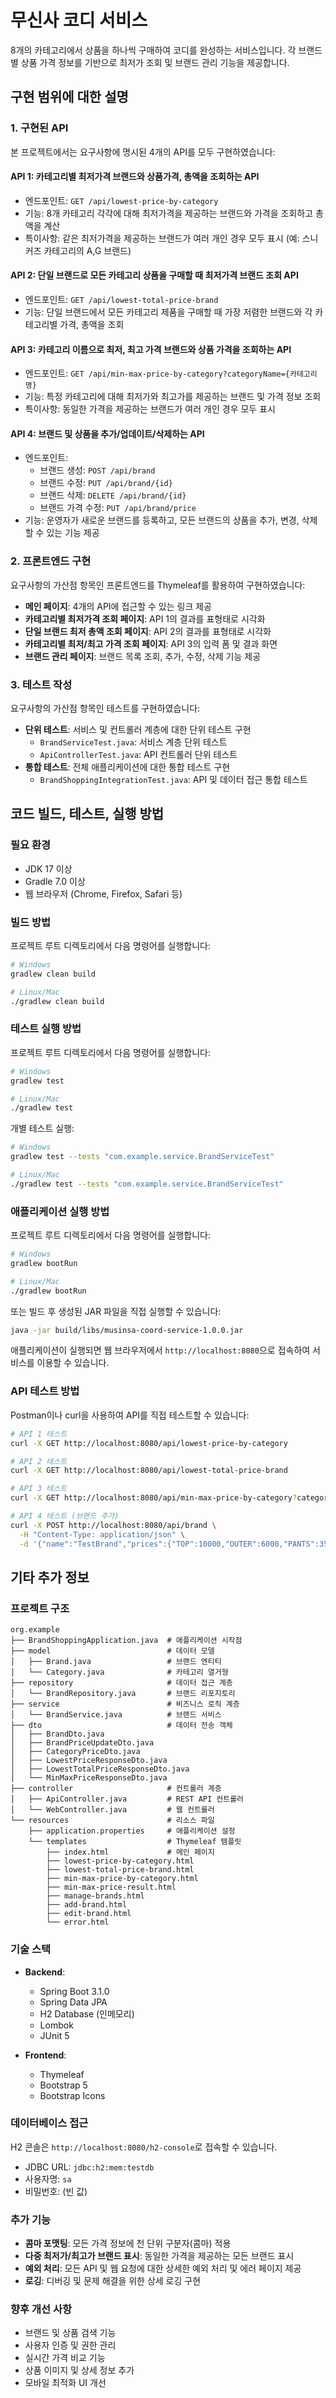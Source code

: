 # 무신사 코디 서비스

8개의 카테고리에서 상품을 하나씩 구매하여 코디를 완성하는 서비스입니다. 각 브랜드별 상품 가격 정보를 기반으로 최저가 조회 및 브랜드 관리 기능을 제공합니다.

## 구현 범위에 대한 설명

### 1. 구현된 API

본 프로젝트에서는 요구사항에 명시된 4개의 API를 모두 구현하였습니다:

#### API 1: 카테고리별 최저가격 브랜드와 상품가격, 총액을 조회하는 API
- 엔드포인트: `GET /api/lowest-price-by-category`
- 기능: 8개 카테고리 각각에 대해 최저가격을 제공하는 브랜드와 가격을 조회하고 총액을 계산
- 특이사항: 같은 최저가격을 제공하는 브랜드가 여러 개인 경우 모두 표시 (예: 스니커즈 카테고리의 A,G 브랜드)

#### API 2: 단일 브랜드로 모든 카테고리 상품을 구매할 때 최저가격 브랜드 조회 API
- 엔드포인트: `GET /api/lowest-total-price-brand`
- 기능: 단일 브랜드에서 모든 카테고리 제품을 구매할 때 가장 저렴한 브랜드와 각 카테고리별 가격, 총액을 조회

#### API 3: 카테고리 이름으로 최저, 최고 가격 브랜드와 상품 가격을 조회하는 API
- 엔드포인트: `GET /api/min-max-price-by-category?categoryName={카테고리명}`
- 기능: 특정 카테고리에 대해 최저가와 최고가를 제공하는 브랜드 및 가격 정보 조회
- 특이사항: 동일한 가격을 제공하는 브랜드가 여러 개인 경우 모두 표시

#### API 4: 브랜드 및 상품을 추가/업데이트/삭제하는 API
- 엔드포인트:
    - 브랜드 생성: `POST /api/brand`
    - 브랜드 수정: `PUT /api/brand/{id}`
    - 브랜드 삭제: `DELETE /api/brand/{id}`
    - 브랜드 가격 수정: `PUT /api/brand/price`
- 기능: 운영자가 새로운 브랜드를 등록하고, 모든 브랜드의 상품을 추가, 변경, 삭제할 수 있는 기능 제공

### 2. 프론트엔드 구현

요구사항의 가산점 항목인 프론트엔드를 Thymeleaf를 활용하여 구현하였습니다:

- **메인 페이지**: 4개의 API에 접근할 수 있는 링크 제공
- **카테고리별 최저가격 조회 페이지**: API 1의 결과를 표형태로 시각화
- **단일 브랜드 최저 총액 조회 페이지**: API 2의 결과를 표형태로 시각화
- **카테고리별 최저/최고 가격 조회 페이지**: API 3의 입력 폼 및 결과 화면
- **브랜드 관리 페이지**: 브랜드 목록 조회, 추가, 수정, 삭제 기능 제공

### 3. 테스트 작성

요구사항의 가산점 항목인 테스트를 구현하였습니다:

- **단위 테스트**: 서비스 및 컨트롤러 계층에 대한 단위 테스트 구현
    - `BrandServiceTest.java`: 서비스 계층 단위 테스트
    - `ApiControllerTest.java`: API 컨트롤러 단위 테스트
- **통합 테스트**: 전체 애플리케이션에 대한 통합 테스트 구현
    - `BrandShoppingIntegrationTest.java`: API 및 데이터 접근 통합 테스트

## 코드 빌드, 테스트, 실행 방법

### 필요 환경

- JDK 17 이상
- Gradle 7.0 이상
- 웹 브라우저 (Chrome, Firefox, Safari 등)

### 빌드 방법

프로젝트 루트 디렉토리에서 다음 명령어를 실행합니다:

```bash
# Windows
gradlew clean build

# Linux/Mac
./gradlew clean build
```

### 테스트 실행 방법

프로젝트 루트 디렉토리에서 다음 명령어를 실행합니다:

```bash
# Windows
gradlew test

# Linux/Mac
./gradlew test
```

개별 테스트 실행:

```bash
# Windows
gradlew test --tests "com.example.service.BrandServiceTest"

# Linux/Mac
./gradlew test --tests "com.example.service.BrandServiceTest"
```

### 애플리케이션 실행 방법

프로젝트 루트 디렉토리에서 다음 명령어를 실행합니다:

```bash
# Windows
gradlew bootRun

# Linux/Mac
./gradlew bootRun
```

또는 빌드 후 생성된 JAR 파일을 직접 실행할 수 있습니다:

```bash
java -jar build/libs/musinsa-coord-service-1.0.0.jar
```

애플리케이션이 실행되면 웹 브라우저에서 `http://localhost:8080`으로 접속하여 서비스를 이용할 수 있습니다.

### API 테스트 방법

Postman이나 curl을 사용하여 API를 직접 테스트할 수 있습니다:

```bash
# API 1 테스트
curl -X GET http://localhost:8080/api/lowest-price-by-category

# API 2 테스트
curl -X GET http://localhost:8080/api/lowest-total-price-brand

# API 3 테스트
curl -X GET http://localhost:8080/api/min-max-price-by-category?categoryName=상의

# API 4 테스트 (브랜드 추가)
curl -X POST http://localhost:8080/api/brand \
  -H "Content-Type: application/json" \
  -d '{"name":"TestBrand","prices":{"TOP":10000,"OUTER":6000,"PANTS":3500,"SNEAKERS":9200,"BAG":2100,"HAT":1600,"SOCKS":2000,"ACCESSORY":2200}}'
```

## 기타 추가 정보

### 프로젝트 구조

```
org.example
├── BrandShoppingApplication.java  # 애플리케이션 시작점
├── model                          # 데이터 모델
│   ├── Brand.java                 # 브랜드 엔티티
│   └── Category.java              # 카테고리 열거형
├── repository                     # 데이터 접근 계층
│   └── BrandRepository.java       # 브랜드 리포지토리
├── service                        # 비즈니스 로직 계층
│   └── BrandService.java          # 브랜드 서비스
├── dto                            # 데이터 전송 객체
│   ├── BrandDto.java
│   ├── BrandPriceUpdateDto.java
│   ├── CategoryPriceDto.java
│   ├── LowestPriceResponseDto.java
│   ├── LowestTotalPriceResponseDto.java
│   └── MinMaxPriceResponseDto.java
├── controller                     # 컨트롤러 계층
│   ├── ApiController.java         # REST API 컨트롤러
│   └── WebController.java         # 웹 컨트롤러
└── resources                      # 리소스 파일
    ├── application.properties     # 애플리케이션 설정
    └── templates                  # Thymeleaf 템플릿
        ├── index.html             # 메인 페이지
        ├── lowest-price-by-category.html
        ├── lowest-total-price-brand.html
        ├── min-max-price-by-category.html
        ├── min-max-price-result.html
        ├── manage-brands.html
        ├── add-brand.html
        ├── edit-brand.html
        └── error.html
```

### 기술 스택

- **Backend**:
    - Spring Boot 3.1.0
    - Spring Data JPA
    - H2 Database (인메모리)
    - Lombok
    - JUnit 5

- **Frontend**:
    - Thymeleaf
    - Bootstrap 5
    - Bootstrap Icons

### 데이터베이스 접근

H2 콘솔은 `http://localhost:8080/h2-console`로 접속할 수 있습니다.
- JDBC URL: `jdbc:h2:mem:testdb`
- 사용자명: `sa`
- 비밀번호: (빈 값)

### 추가 기능

- **콤마 포맷팅**: 모든 가격 정보에 천 단위 구분자(콤마) 적용
- **다중 최저가/최고가 브랜드 표시**: 동일한 가격을 제공하는 모든 브랜드 표시
- **예외 처리**: 모든 API 및 웹 요청에 대한 상세한 예외 처리 및 에러 페이지 제공
- **로깅**: 디버깅 및 문제 해결을 위한 상세 로깅 구현

### 향후 개선 사항

- 브랜드 및 상품 검색 기능
- 사용자 인증 및 권한 관리
- 실시간 가격 비교 기능
- 상품 이미지 및 상세 정보 추가
- 모바일 최적화 UI 개선